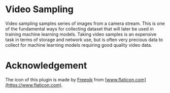 # Video Sampling
Video sampling samples series of images from a camera stream. This is one of the fundamental ways for collecting dataset that will later be used in training machine learning models. Taking video samples is an expensive task in terms of storage and network use, but is often very precious data to collect for machine learning models requiring good quality video data.

# Acknowledgement
The icon of this plugin is made by [Freepik](http://www.freepik.com) from [www.flaticon.com](https://www.flaticon.com).
